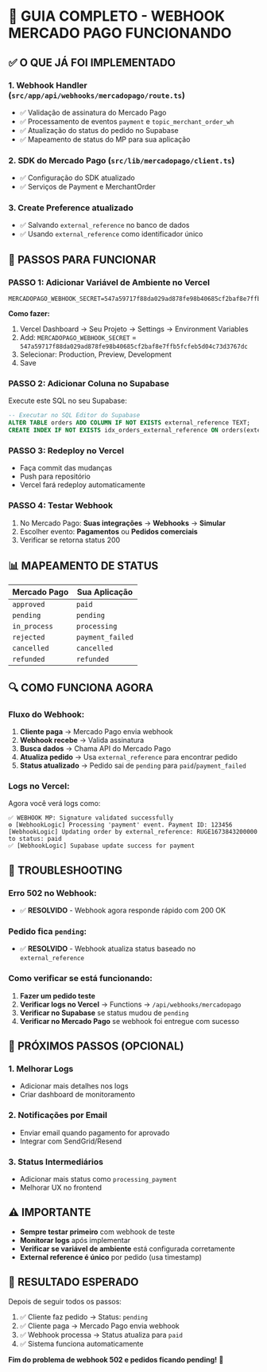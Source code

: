# 🔧 GUIA COMPLETO - WEBHOOK MERCADO PAGO FUNCIONANDO

## ✅ O QUE JÁ FOI IMPLEMENTADO

### 1. Webhook Handler (`src/app/api/webhooks/mercadopago/route.ts`)
- ✅ Validação de assinatura do Mercado Pago
- ✅ Processamento de eventos `payment` e `topic_merchant_order_wh`
- ✅ Atualização do status do pedido no Supabase
- ✅ Mapeamento de status do MP para sua aplicação

### 2. SDK do Mercado Pago (`src/lib/mercadopago/client.ts`)
- ✅ Configuração do SDK atualizado
- ✅ Serviços de Payment e MerchantOrder

### 3. Create Preference atualizado
- ✅ Salvando `external_reference` no banco de dados
- ✅ Usando `external_reference` como identificador único

## 🚀 PASSOS PARA FUNCIONAR

### PASSO 1: Adicionar Variável de Ambiente no Vercel
```
MERCADOPAGO_WEBHOOK_SECRET=547a59717f88da029ad878fe98b40685cf2baf8e7ffb5fcfeb5d04c73d3767dc
```

**Como fazer:**
1. Vercel Dashboard → Seu Projeto → Settings → Environment Variables
2. Add: `MERCADOPAGO_WEBHOOK_SECRET` = `547a59717f88da029ad878fe98b40685cf2baf8e7ffb5fcfeb5d04c73d3767dc`
3. Selecionar: Production, Preview, Development
4. Save

### PASSO 2: Adicionar Coluna no Supabase
Execute este SQL no seu Supabase:

```sql
-- Executar no SQL Editor do Supabase
ALTER TABLE orders ADD COLUMN IF NOT EXISTS external_reference TEXT;
CREATE INDEX IF NOT EXISTS idx_orders_external_reference ON orders(external_reference);
```

### PASSO 3: Redeploy no Vercel
- Faça commit das mudanças
- Push para repositório
- Vercel fará redeploy automaticamente

### PASSO 4: Testar Webhook
1. No Mercado Pago: **Suas integrações** → **Webhooks** → **Simular**
2. Escolher evento: **Pagamentos** ou **Pedidos comerciais**
3. Verificar se retorna status 200

## 📊 MAPEAMENTO DE STATUS

| Mercado Pago | Sua Aplicação |
|-------------|---------------|
| `approved` | `paid` |
| `pending` | `pending` |
| `in_process` | `processing` |
| `rejected` | `payment_failed` |
| `cancelled` | `cancelled` |
| `refunded` | `refunded` |

## 🔍 COMO FUNCIONA AGORA

### Fluxo do Webhook:
1. **Cliente paga** → Mercado Pago envia webhook
2. **Webhook recebe** → Valida assinatura
3. **Busca dados** → Chama API do Mercado Pago
4. **Atualiza pedido** → Usa `external_reference` para encontrar pedido
5. **Status atualizado** → Pedido sai de `pending` para `paid`/`payment_failed`

### Logs no Vercel:
Agora você verá logs como:
```
✅ WEBHOOK MP: Signature validated successfully
⚙️ [WebhookLogic] Processing 'payment' event. Payment ID: 123456
[WebhookLogic] Updating order by external_reference: RUGE1673843200000 to status: paid
✅ [WebhookLogic] Supabase update success for payment
```

## 🐛 TROUBLESHOOTING

### Erro 502 no Webhook:
- ✅ **RESOLVIDO** - Webhook agora responde rápido com 200 OK

### Pedido fica `pending`:
- ✅ **RESOLVIDO** - Webhook atualiza status baseado no `external_reference`

### Como verificar se está funcionando:
1. **Fazer um pedido teste**
2. **Verificar logs no Vercel** → Functions → `/api/webhooks/mercadopago`
3. **Verificar no Supabase** se status mudou de `pending`
4. **Verificar no Mercado Pago** se webhook foi entregue com sucesso

## 🔄 PRÓXIMOS PASSOS (OPCIONAL)

### 1. Melhorar Logs
- Adicionar mais detalhes nos logs
- Criar dashboard de monitoramento

### 2. Notificações por Email
- Enviar email quando pagamento for aprovado
- Integrar com SendGrid/Resend

### 3. Status Intermediários
- Adicionar mais status como `processing_payment`
- Melhorar UX no frontend

## ⚠️ IMPORTANTE

- **Sempre testar primeiro** com webhook de teste
- **Monitorar logs** após implementar
- **Verificar se variável de ambiente** está configurada corretamente
- **External reference é único** por pedido (usa timestamp)

## 🎯 RESULTADO ESPERADO

Depois de seguir todos os passos:

1. ✅ Cliente faz pedido → Status: `pending`
2. ✅ Cliente paga → Mercado Pago envia webhook
3. ✅ Webhook processa → Status atualiza para `paid`
4. ✅ Sistema funciona automaticamente

**Fim do problema de webhook 502 e pedidos ficando pending!** 🎉
